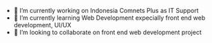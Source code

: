 
- 🔭 I’m currently working on Indonesia Comnets Plus as IT Support
- 🌱 I’m currently learning Web Development expecially front end web development, UI/UX
- 👯 I’m looking to collaborate on front end web development project

